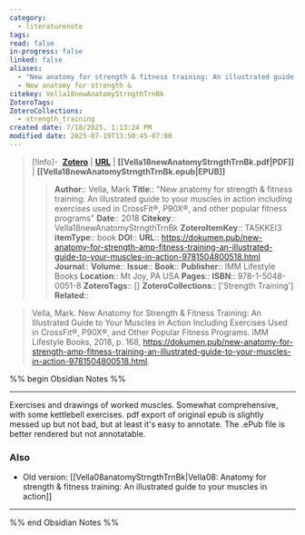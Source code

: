 ```yaml
---
category:
  - literaturenote
tags: 
read: false
in-progress: false
linked: false
aliases:
  - "New anatomy for strength & fitness training: An illustrated guide to your muscles in action including exercises used in CrossFit®, P90X®, and other popular fitness programs"
  - New anatomy for strength &
citekey: Vella18newAnatomyStrngthTrnBk
ZoteroTags: 
ZoteroCollections:
  - strength_training
created date: 7/18/2025, 1:13:24 PM
modified date: 2025-07-19T13:50:45-07:00
---
```


> [!info]- &nbsp;[**Zotero**](zotero://select/library/items/TA5KKEI3)  | [**URL**](https://dokumen.pub/new-anatomy-for-strength-amp-fitness-training-an-illustrated-guide-to-your-muscles-in-action-9781504800518.html) | **[[Vella18newAnatomyStrngthTrnBk.pdf|PDF]]** | **[[Vella18newAnatomyStrngthTrnBk.epub|EPUB]]**
>> **Author**:: Vella, Mark
> **Title**:: "New anatomy for strength & fitness training: An illustrated guide to your muscles in action including exercises used in CrossFit®, P90X®, and other popular fitness programs"
> **Date**:: 2018
> **Citekey**:: Vella18newAnatomyStrngthTrnBk
> **ZoteroItemKey**:: TA5KKEI3
> **itemType**:: book
> **DOI**:: 
> **URL**:: https://dokumen.pub/new-anatomy-for-strength-amp-fitness-training-an-illustrated-guide-to-your-muscles-in-action-9781504800518.html
> **Journal**:: 
> **Volume**:: 
> **Issue**:: 
> **Book**:: 
> **Publisher**:: IMM Lifestyle Books
> **Location**:: Mt Joy, PA USA
> **Pages**:: 
> **ISBN**:: 978-1-5048-0051-8
> **ZoteroTags**:: []
> **ZoteroCollections**:: ['Strength Training']
> **Related**::

>  Vella, Mark. New Anatomy for Strength & Fitness Training: An Illustrated Guide to Your Muscles in Action Including Exercises Used in CrossFit®, P90X®, and Other Popular Fitness Programs. IMM Lifestyle Books, 2018, p. 168, https://dokumen.pub/new-anatomy-for-strength-amp-fitness-training-an-illustrated-guide-to-your-muscles-in-action-9781504800518.html.

%% begin Obsidian Notes %%
___
Exercises and drawings of worked muscles.  Somewhat comprehensive, with some kettlebell exercises.  pdf export of original epub is slightly messed up but not bad, but at least it's easy to annotate.  The .ePub file is better rendered but not annotatable.

### Also
- Old version: [[Vella08anatomyStrngthTrnBk|Vella08: Anatomy for strength & fitness training: An illustrated guide to your muscles in action]] 
___
%% end Obsidian Notes %%
